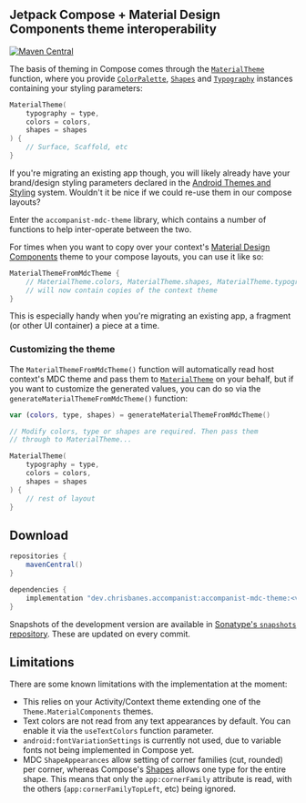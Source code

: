 ## Jetpack Compose + Material Design Components theme interoperability

[![Maven Central](https://maven-badges.herokuapp.com/maven-central/dev.chrisbanes.accompanist/accompanist-mdc-theme/badge.svg)](https://search.maven.org/search?q=g:dev.chrisbanes.accompanist)

The basis of theming in Compose comes through the [`MaterialTheme`][materialtheme] function, where you provide [`ColorPalette`](https://developer.android.com/reference/kotlin/androidx/ui/material/ColorPalette), [`Shapes`](https://developer.android.com/reference/kotlin/androidx/ui/material/Shapes) and [`Typography`](https://developer.android.com/reference/kotlin/androidx/ui/material/Typography) instances containing your styling parameters:

``` kotlin
MaterialTheme(
    typography = type,
    colors = colors,
    shapes = shapes
) {
    // Surface, Scaffold, etc
}
```

If you're migrating an existing app though, you will likely already have your brand/design styling parameters declared in the [Android Themes and Styling](https://medium.com/androiddevelopers/android-styling-themes-vs-styles-ebe05f917578) system. Wouldn't it be nice if we could re-use them in our compose layouts? 

Enter the `accompanist-mdc-theme` library, which contains a number of functions to help inter-operate between the two.

For times when you want to copy over your context's [Material Design Components][mdc] theme to your compose layouts, you can use it like so:


``` kotlin
MaterialThemeFromMdcTheme {
    // MaterialTheme.colors, MaterialTheme.shapes, MaterialTheme.typography
    // will now contain copies of the context theme
}
```

This is especially handy when you're migrating an existing app, a fragment (or other UI container) a piece at a time.

### Customizing the theme

The `MaterialThemeFromMdcTheme()` function will automatically read host context's MDC theme and pass them to [`MaterialTheme`][materialtheme] on your behalf, but if you want to customize the generated values, you can do so via the `generateMaterialThemeFromMdcTheme()` function:

``` kotlin
var (colors, type, shapes) = generateMaterialThemeFromMdcTheme()

// Modify colors, type or shapes are required. Then pass them
// through to MaterialTheme...

MaterialTheme(
    typography = type,
    colors = colors,
    shapes = shapes
) {
    // rest of layout
}
```

## Download

```groovy
repositories {
    mavenCentral()
}

dependencies {
    implementation "dev.chrisbanes.accompanist:accompanist-mdc-theme:<version>"
}
```

Snapshots of the development version are available in [Sonatype's `snapshots` repository][snap]. These are updated on every commit.

[compose]: https://developer.android.com/jetpack/compose
[snap]: https://oss.sonatype.org/content/repositories/snapshots/
[mdc]: https://material.io/develop/android/

## Limitations

There are some known limitations with the implementation at the moment:

* This relies on your Activity/Context theme extending one of the `Theme.MaterialComponents` themes.
* Text colors are not read from any text appearances by default. You can enable it via the `useTextColors` function parameter.
* `android:fontVariationSettings` is currently not used, due to variable fonts not being implemented in Compose yet.
* MDC `ShapeAppearances` allow setting of corner families (cut, rounded) per corner, whereas Compose's [Shapes][shapes] allows one type for the entire shape. This means that only the `app:cornerFamily` attribute is read, with the others (`app:cornerFamilyTopLeft`, etc) being ignored.

 [materialtheme]: https://developer.android.com/reference/kotlin/androidx/ui/material/MaterialTheme
 [shapes]: https://developer.android.com/reference/kotlin/androidx/ui/material/Shapes